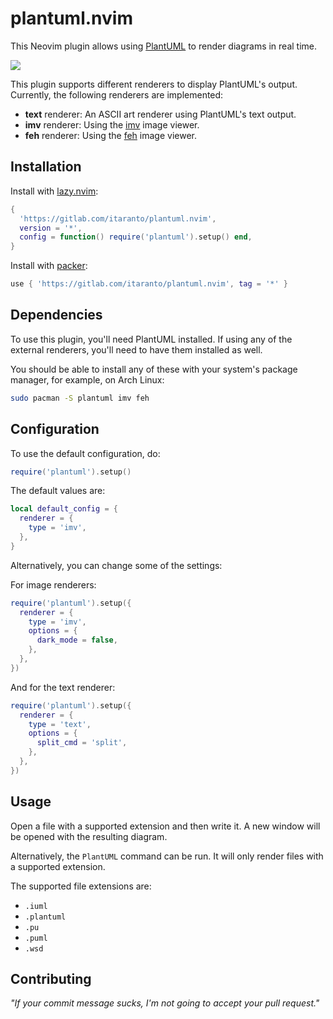 # plantuml.nvim

This Neovim plugin allows using [PlantUML](https://plantuml.com/) to render diagrams in real time.

![](./assets/screenshot.webp)

This plugin supports different renderers to display PlantUML's output. Currently,
the following renderers are implemented:
- **text** renderer: An ASCII art renderer using PlantUML's text output.
- **imv** renderer: Using the [imv](https://sr.ht/~exec64/imv/) image viewer.
- **feh** renderer: Using the [feh](https://feh.finalrewind.org/) image viewer.

## Installation

Install with [lazy.nvim](https://github.com/folke/lazy.nvim):

```lua
{
  'https://gitlab.com/itaranto/plantuml.nvim',
  version = '*',
  config = function() require('plantuml').setup() end,
}
```

Install with [packer](https://github.com/wbthomason/packer.nvim):

```lua
use { 'https://gitlab.com/itaranto/plantuml.nvim', tag = '*' }
```

## Dependencies

To use this plugin, you'll need PlantUML installed. If using any of the external renderers, you'll
need to have them installed as well.

You should be able to install any of these with your system's package manager, for example, on Arch
Linux:

```sh
sudo pacman -S plantuml imv feh
```

## Configuration

To use the default configuration, do:

```lua
require('plantuml').setup()
```

The default values are:

```lua
local default_config = {
  renderer = {
    type = 'imv',
  },
}
```

Alternatively, you can change some of the settings:

For image renderers:

```lua
require('plantuml').setup({
  renderer = {
    type = 'imv',
    options = {
      dark_mode = false,
    },
  },
})
```

And for the text renderer:

```lua
require('plantuml').setup({
  renderer = {
    type = 'text',
    options = {
      split_cmd = 'split',
    },
  },
})
```

## Usage

Open a file with a supported extension and then write it. A new window will be opened
with the resulting diagram.

Alternatively, the `PlantUML` command can be run. It will only render files with a supported
extension.

The supported file extensions are:

- `.iuml`
- `.plantuml`
- `.pu`
- `.puml`
- `.wsd`

## Contributing

*"If your commit message sucks, I'm not going to accept your pull request."*
